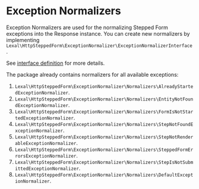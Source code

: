 # Exception Normalizers

Exception Normalizers are used for the normalizing Stepped Form exceptions
into the Response instance. You can create new normalizers by implementing
`Lexal\HttpSteppedForm\ExceptionNormalizer\ExceptionNormalizerInterface`.

See 
[interface definition](../src/ExceptionNormalizer/ExceptionNormalizerInterface.php)
for more details.

The package already contains normalizers for all available exceptions:
1. `Lexal\HttpSteppedForm\ExceptionNormalizer\Normalizers\AlreadyStartedExceptionNormalizer`.
2. `Lexal\HttpSteppedForm\ExceptionNormalizer\Normalizers\EntityNotFoundExceptionNormalizer`.
3. `Lexal\HttpSteppedForm\ExceptionNormalizer\Normalizers\FormIsNotStartedExceptionNormalizer`.
4. `Lexal\HttpSteppedForm\ExceptionNormalizer\Normalizers\StepNotFoundExceptionNormalizer`.
5. `Lexal\HttpSteppedForm\ExceptionNormalizer\Normalizers\StepNotRenderableExceptionNormalizer`.
6. `Lexal\HttpSteppedForm\ExceptionNormalizer\Normalizers\SteppedFormErrorsExceptionNormalizer`.
7. `Lexal\HttpSteppedForm\ExceptionNormalizer\Normalizers\StepIsNotSubmittedExceptionNormalizer`.
8. `Lexal\HttpSteppedForm\ExceptionNormalizer\Normalizers\DefaultExceptionNormalizer`.
